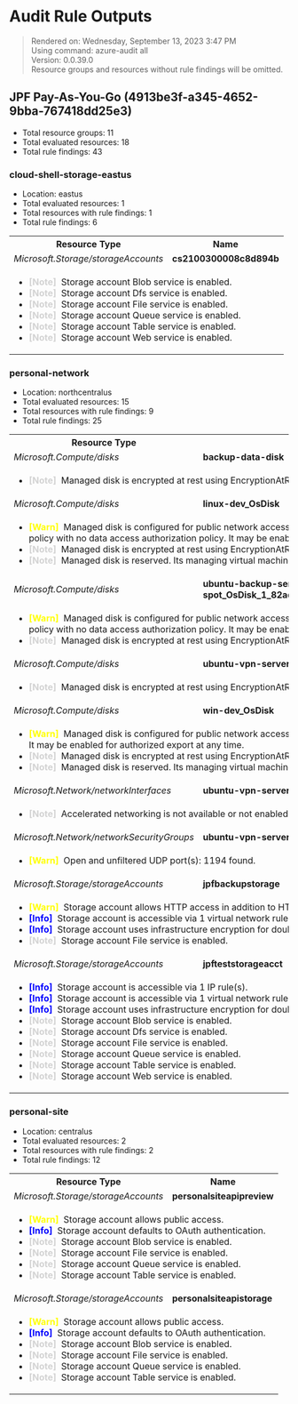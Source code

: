 # Audit Rule Outputs

> Rendered on: Wednesday, September 13, 2023 3:47 PM <br/>
> Using command: azure-audit all <br/>
> Version: 0.0.39.0 <br/>
> Resource groups and resources without rule findings will be omitted.

## JPF Pay-As-You-Go (4913be3f-a345-4652-9bba-767418dd25e3)

- Total resource groups: 11
- Total evaluated resources: 18
- Total rule findings: 43

### cloud-shell-storage-eastus

- Location: eastus
- Total evaluated resources: 1
- Total resources with rule findings: 1
- Total rule findings: 6

<table>
<tr>
<th>Resource Type</th>
<th>Name</th>
</tr>
<tr>
<td><em>Microsoft.Storage/storageAccounts</em></td>
<td><strong>cs2100300008c8d894b</strong></td>
</tr>
<tr>
<td colspan="2">
<ul>
<li>
<strong style="color: lightGray;">
[Note]
</strong>
&nbsp;Storage account Blob service is enabled.</li>
<li>
<strong style="color: lightGray;">
[Note]
</strong>
&nbsp;Storage account Dfs service is enabled.</li>
<li>
<strong style="color: lightGray;">
[Note]
</strong>
&nbsp;Storage account File service is enabled.</li>
<li>
<strong style="color: lightGray;">
[Note]
</strong>
&nbsp;Storage account Queue service is enabled.</li>
<li>
<strong style="color: lightGray;">
[Note]
</strong>
&nbsp;Storage account Table service is enabled.</li>
<li>
<strong style="color: lightGray;">
[Note]
</strong>
&nbsp;Storage account Web service is enabled.</li>
</ul>
</td>
</tr>
</table>

### personal-network

- Location: northcentralus
- Total evaluated resources: 15
- Total resources with rule findings: 9
- Total rule findings: 25

<table>
<tr>
<th>Resource Type</th>
<th>Name</th>
</tr>
<tr>
<td><em>Microsoft.Compute/disks</em></td>
<td><strong>backup-data-disk</strong></td>
</tr>
<tr>
<td colspan="2">
<ul>
<li>
<strong style="color: lightGray;">
[Note]
</strong>
&nbsp;Managed disk is encrypted at rest using EncryptionAtRestWithPlatformKey.</li>
</ul>
</td>
</tr>
<tr>
<td><em>Microsoft.Compute/disks</em></td>
<td><strong>linux-dev_OsDisk</strong></td>
</tr>
<tr>
<td colspan="2">
<ul>
<li>
<strong style="color: yellow;">
[Warn]
</strong>
&nbsp;Managed disk is configured for public network access and an allow all network access policy with no data access authorization policy. It may be enabled for export at anytime.</li>
<li>
<strong style="color: lightGray;">
[Note]
</strong>
&nbsp;Managed disk is encrypted at rest using EncryptionAtRestWithPlatformKey.</li>
<li>
<strong style="color: lightGray;">
[Note]
</strong>
&nbsp;Managed disk is reserved. Its managing virtual machine is currently deallocated.</li>
</ul>
</td>
</tr>
<tr>
<td><em>Microsoft.Compute/disks</em></td>
<td><strong>ubuntu-backup-server-spot_OsDisk_1_82ad58ea1b864609a678571faedee9b3</strong></td>
</tr>
<tr>
<td colspan="2">
<ul>
<li>
<strong style="color: yellow;">
[Warn]
</strong>
&nbsp;Managed disk is configured for public network access and an allow all network access policy with no data access authorization policy. It may be enabled for export at anytime.</li>
<li>
<strong style="color: lightGray;">
[Note]
</strong>
&nbsp;Managed disk is encrypted at rest using EncryptionAtRestWithPlatformKey.</li>
</ul>
</td>
</tr>
<tr>
<td><em>Microsoft.Compute/disks</em></td>
<td><strong>ubuntu-vpn-server-spot_OsDisk</strong></td>
</tr>
<tr>
<td colspan="2">
<ul>
<li>
<strong style="color: lightGray;">
[Note]
</strong>
&nbsp;Managed disk is encrypted at rest using EncryptionAtRestWithPlatformKey.</li>
</ul>
</td>
</tr>
<tr>
<td><em>Microsoft.Compute/disks</em></td>
<td><strong>win-dev_OsDisk</strong></td>
</tr>
<tr>
<td colspan="2">
<ul>
<li>
<strong style="color: yellow;">
[Warn]
</strong>
&nbsp;Managed disk is configured for public network access using AAD authorization credentials. It may be enabled for authorized export at any time.</li>
<li>
<strong style="color: lightGray;">
[Note]
</strong>
&nbsp;Managed disk is encrypted at rest using EncryptionAtRestWithPlatformKey.</li>
<li>
<strong style="color: lightGray;">
[Note]
</strong>
&nbsp;Managed disk is reserved. Its managing virtual machine is currently deallocated.</li>
</ul>
</td>
</tr>
<tr>
<td><em>Microsoft.Network/networkInterfaces</em></td>
<td><strong>ubuntu-vpn-server-spot105</strong></td>
</tr>
<tr>
<td colspan="2">
<ul>
<li>
<strong style="color: lightGray;">
[Note]
</strong>
&nbsp;Accelerated networking is not available or not enabled.</li>
</ul>
</td>
</tr>
<tr>
<td><em>Microsoft.Network/networkSecurityGroups</em></td>
<td><strong>ubuntu-vpn-server-spot-nsg</strong></td>
</tr>
<tr>
<td colspan="2">
<ul>
<li>
<strong style="color: yellow;">
[Warn]
</strong>
&nbsp;Open and unfiltered UDP port(s): 1194 found.</li>
</ul>
</td>
</tr>
<tr>
<td><em>Microsoft.Storage/storageAccounts</em></td>
<td><strong>jpfbackupstorage</strong></td>
</tr>
<tr>
<td colspan="2">
<ul>
<li>
<strong style="color: yellow;">
[Warn]
</strong>
&nbsp;Storage account allows HTTP access in addition to HTTPS.</li>
<li>
<strong style="color: blue;">
[Info]
</strong>
&nbsp;Storage account is accessible via 1 virtual network rule(s).</li>
<li>
<strong style="color: blue;">
[Info]
</strong>
&nbsp;Storage account uses infrastructure encryption for double encryption.</li>
<li>
<strong style="color: lightGray;">
[Note]
</strong>
&nbsp;Storage account File service is enabled.</li>
</ul>
</td>
</tr>
<tr>
<td><em>Microsoft.Storage/storageAccounts</em></td>
<td><strong>jpfteststorageacct</strong></td>
</tr>
<tr>
<td colspan="2">
<ul>
<li>
<strong style="color: blue;">
[Info]
</strong>
&nbsp;Storage account is accessible via 1 IP rule(s).</li>
<li>
<strong style="color: blue;">
[Info]
</strong>
&nbsp;Storage account is accessible via 1 virtual network rule(s).</li>
<li>
<strong style="color: blue;">
[Info]
</strong>
&nbsp;Storage account uses infrastructure encryption for double encryption.</li>
<li>
<strong style="color: lightGray;">
[Note]
</strong>
&nbsp;Storage account Blob service is enabled.</li>
<li>
<strong style="color: lightGray;">
[Note]
</strong>
&nbsp;Storage account Dfs service is enabled.</li>
<li>
<strong style="color: lightGray;">
[Note]
</strong>
&nbsp;Storage account File service is enabled.</li>
<li>
<strong style="color: lightGray;">
[Note]
</strong>
&nbsp;Storage account Queue service is enabled.</li>
<li>
<strong style="color: lightGray;">
[Note]
</strong>
&nbsp;Storage account Table service is enabled.</li>
<li>
<strong style="color: lightGray;">
[Note]
</strong>
&nbsp;Storage account Web service is enabled.</li>
</ul>
</td>
</tr>
</table>

### personal-site

- Location: centralus
- Total evaluated resources: 2
- Total resources with rule findings: 2
- Total rule findings: 12

<table>
<tr>
<th>Resource Type</th>
<th>Name</th>
</tr>
<tr>
<td><em>Microsoft.Storage/storageAccounts</em></td>
<td><strong>personalsiteapipreview</strong></td>
</tr>
<tr>
<td colspan="2">
<ul>
<li>
<strong style="color: yellow;">
[Warn]
</strong>
&nbsp;Storage account allows public access.</li>
<li>
<strong style="color: blue;">
[Info]
</strong>
&nbsp;Storage account defaults to OAuth authentication.</li>
<li>
<strong style="color: lightGray;">
[Note]
</strong>
&nbsp;Storage account Blob service is enabled.</li>
<li>
<strong style="color: lightGray;">
[Note]
</strong>
&nbsp;Storage account File service is enabled.</li>
<li>
<strong style="color: lightGray;">
[Note]
</strong>
&nbsp;Storage account Queue service is enabled.</li>
<li>
<strong style="color: lightGray;">
[Note]
</strong>
&nbsp;Storage account Table service is enabled.</li>
</ul>
</td>
</tr>
<tr>
<td><em>Microsoft.Storage/storageAccounts</em></td>
<td><strong>personalsiteapistorage</strong></td>
</tr>
<tr>
<td colspan="2">
<ul>
<li>
<strong style="color: yellow;">
[Warn]
</strong>
&nbsp;Storage account allows public access.</li>
<li>
<strong style="color: blue;">
[Info]
</strong>
&nbsp;Storage account defaults to OAuth authentication.</li>
<li>
<strong style="color: lightGray;">
[Note]
</strong>
&nbsp;Storage account Blob service is enabled.</li>
<li>
<strong style="color: lightGray;">
[Note]
</strong>
&nbsp;Storage account File service is enabled.</li>
<li>
<strong style="color: lightGray;">
[Note]
</strong>
&nbsp;Storage account Queue service is enabled.</li>
<li>
<strong style="color: lightGray;">
[Note]
</strong>
&nbsp;Storage account Table service is enabled.</li>
</ul>
</td>
</tr>
</table>



